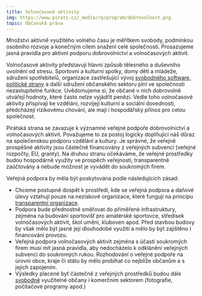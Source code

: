```yaml
---
title: Volnočasové aktivity
img: https://www.pirati.cz/_media/rp/program/dobrovolnost.png
topic: Občanská práva
---
```


Množství aktivně využitého volného času je měřítkem svobody, podmínkou osobního rozvoje a konečným cílem snažení celé společnosti. Prosazujeme jasná pravidla pro aktivní podporu dobrovolnictví a volnočasových aktivit.

Volnočasové aktivity představují hlavní způsob tělesného a duševního uvolnění od stresu. Sportovní a kulturní spolky, domy dětí a mládeže, sdružení spotřebitelů, organizace zastřešující vývoj [svobodného software][svoboda-informaci], [politické strany][politicke-strany] a další sdružení občanského sektoru plní ve společnosti nezastupitelné funkce. Uvědomujeme si, že občané v nich dobrovolně utvářejí hodnoty, které často nelze vyjádřit penězi. Vedle toho volnočasové aktivity přispívají ke vzdělání, rozvíjejí kulturní a sociální dovednosti, předcházejí rizikovému chování, ale mají i hospodářský přínos pro celou společnost.

Pirátská strana se zavazuje k významné veřejné podpoře dobrovolnictví a volnočasových aktivit. Považujeme to za postoj logicky doplňující náš důraz na společenskou podporu vzdělání a kultury. Je správné, že veřejně prospěšné aktivity jsou částečně financovány z veřejných subvencí (veřejné rozpočty, EU, granty). Na druhou stranu očekáváme, že veřejné prostředky budou hospodárně využity ve prospěch veřejnosti, transparentně zaúčtovány a nebude možnost je vyvádět do soukromých firem.

Veřejná podpora by měla být poskytována podle následujících zásad:

* Chceme postupně dospět k prostředí, kde se veřejná podpora a daňové úlevy vztahují pouze na neziskové organizace, které fungují na principu [transparentní organizace][transparence].
* Podpora bude přednostně směřovat do přiměřené infrastruktury, zejména na budování sportovišť pro amatérské sportovce, středisek volnočasových aktivit, škol umění, kluboven apod. Před stavbou budovy by však mělo být jasné její dlouhodobé využití a mělo by být zajištěno i financování provozu.
* Veřejná podpora volnočasových aktivit zejména s účastí soukromých firem musí mít jasná pravidla, aby nedocházelo k odklánění veřejných subvencí do soukromých rukou. Rozhodování o veřejné podpoře na úrovni obce, kraje či státu by mělo probíhat co nejblíže občanům a s jejich zapojením.
* Výsledky placené byť částečně z veřejných prostředků budou dále [svobodně][svoboda-informaci] využitelné občany i komerčním sektorem (fotografie, počítačové programy apod.)

[svoboda-informaci]:(https://www.pirati.cz/program/svoboda_informaci)
[transparence]:(https://www.pirati.cz/program/transparence)
[politicke-strany]:(https://www.pirati.cz/program/politicke-strany)
